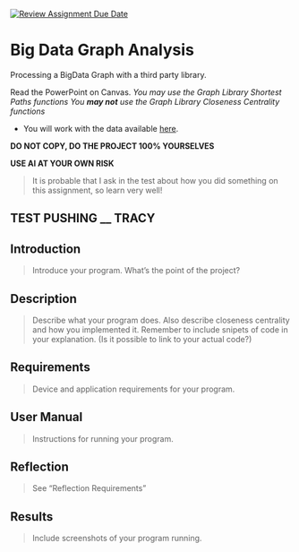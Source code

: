 [![Review Assignment Due Date](https://classroom.github.com/assets/deadline-readme-button-22041afd0340ce965d47ae6ef1cefeee28c7c493a6346c4f15d667ab976d596c.svg)](https://classroom.github.com/a/cVT3xsDh)
# Big Data Graph Analysis
Processing a BigData Graph with a third party library.

Read the PowerPoint on Canvas.
*You may use the Graph Library Shortest Paths functions*
*You **may not** use the Graph Library Closeness Centrality functions*
* You will work with the data available [here](https://www.kaggle.com/datasets/pappukrjha/google-web-graph/code).

**DO NOT COPY, DO THE PROJECT 100% YOURSELVES**

**USE AI AT YOUR OWN RISK**
> It is probable that I ask in the test about how you did something on this assignment, so learn very well!

## TEST PUSHING __ TRACY

## Introduction	
> Introduce your program. What’s the point of the project?
## Description
> Describe what your program does. Also describe closeness centrality and how you implemented it. Remember to include snipets of code in your explanation. (Is it possible to link to your actual code?)
## Requirements	
> Device and application requirements for your program.
## User Manual
> Instructions for running your program.
## Reflection
> See “Reflection Requirements”
## Results
> Include screenshots of your program running.


